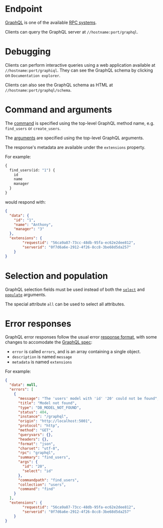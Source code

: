 # Endpoint

[GraphQL](http://graphql.org/) is one of the available [RPC systems](rpc.md).

Clients can query the GraphQL server at `//hostname:port/graphql`.

# Debugging

Clients can perform interactive queries using a web application available at
`//hostname:port/graphiql`.
They can see the GraphQL schema by clicking on `Documentation explorer`.

Clients can also see the GraphQL schema as HTML at
`//hostname:port/graphql/schema`.

# Command and arguments

The [command](rpc.md#rpc) is specified using the
top-level GraphQL method name, e.g. `find_users` or `create_users`.

The [arguments](rpc.md#rpc) are specified using the
top-level GraphQL arguments.

The response's metadata are available under the `extensions` property.

For example:

```graphql
{
  find_users(id: "1") {
    id
    name
    manager
  }
}
```

would respond with:

```json
{
  "data": {
    "id": "1",
    "name": "Anthony",
    "manager": "3"
  },
  "extensions": {
		"requestid": "56ca9a87-73cc-48db-95fa-ec62e2dee812",
		"serverid": "0f7d6a6e-2912-4f26-8cc8-3be68d5da257"
	}
}
```

# Selection and population

GraphQL selection fields must be used instead of both the
[`select`](selecting.md) and
[`populate`](relations.md#populating-nested-collections) arguments.

The special attribute `all` can be used to select all attributes.

# Error responses

GraphQL error responses follow the usual error
[response format](error.md#error-responses-sent-to-clients), with some changes
to accomodate the
[GraphQL spec](https://facebook.github.io/graphql/#sec-Errors):
  - `error` is called `errors`, and is an array containing a single object.
  - `description` is named `message`
  - `metadata` is named `extensions`

For example:

```json
{
  "data": null,
  "errors": [
    {
      "message": "The 'users' model with 'id' '20' could not be found",
      "title": "Model not found",
      "type": "DB_MODEL_NOT_FOUND",
      "status": 404,
      "instance": "/graphql",
      "origin": "http://localhost:5001",
      "protocol": "http",
      "method": "GET",
      "queryvars": {},
      "headers": {},
      "format": "json",
      "charset": "utf-8",
      "rpc": "graphql",
      "summary": "find_users",
      "args": {
        "id": "20",
        "select": "id"
      },
      "commandpath": "find_users",
      "collection": "users",
      "command": "find"
    }
  ],
  "extensions": {
		"requestid": "56ca9a87-73cc-48db-95fa-ec62e2dee812",
		"serverid": "0f7d6a6e-2912-4f26-8cc8-3be68d5da257"
	}
}
```
